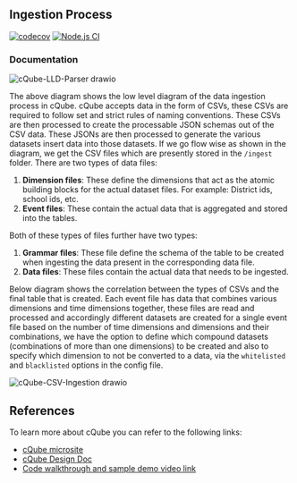 ## Ingestion Process

[![codecov](https://codecov.io/gh/techsavvyash/cQube-ingestion/branch/update/graph/badge.svg?token=B9NSK3JR4C)](https://codecov.io/gh/techsavvyash/cQube-ingestion)
[![Node.js CI](https://github.com/ChakshuGautam/cqube-ingestion/actions/workflows/ci.yml/badge.svg?branch=master)](https://github.com/ChakshuGautam/cqube-ingestion/actions/workflows/ci.yml)

### Documentation

![cQube-LLD-Parser drawio](https://github.com/ChakshuGautam/cQube-POCs/assets/67280631/7e2a95e9-29d7-4187-b101-74c2a785105a)

The above diagram shows the low level diagram of the data ingestion process in cQube.
cQube accepts data in the form of CSVs, these CSVs are required to follow set and strict rules of naming conventions. These CSVs are then processed to create the processable JSON schemas out of the CSV data. These JSONs are then processed to generate the various datasets insert data into those datasets.
If we go flow wise as shown in the diagram, we get the CSV files which are presently stored in the `/ingest` folder. There are two types of data files:

1. **Dimension files**: These define the dimensions that act as the atomic building blocks for the actual dataset files. For example: District ids, school ids, etc.
2. **Event files**: These contain the actual data that is aggregated and stored into the tables.

Both of these types of files further have two types:

1. **Grammar files**: These file define the schema of the table to be created when ingesting the data present in the corresponding data file.
2. **Data files**: These files contain the actual data that needs to be ingested.

Below diagram shows the correlation between the types of CSVs and the final table that is created.
Each event file has data that combines various dimensions and time dimensions together, these files are read and processed and accordingly different datasets are created for a single event file based on the number of time dimensions and dimensions and their combinations, we have the option to define which compound datasets (combinations of more than one dimensions) to be created and also to specify which dimension to not be converted to a data, via the `whitelisted` and `blacklisted` options in the config file.

![cQube-CSV-Ingestion drawio](https://github.com/ChakshuGautam/cQube-POCs/assets/67280631/badf95b8-c1c6-4485-bdf9-74ce0c550e74)

## References

To learn more about cQube you can refer to the following links:

- [cQube microsite](https://cqube.sunbird.org)
- [cQube Design Doc](https://docs.google.com/document/d/1BWyabCuqHYFxG0RuV3wi9kfkEL-9VlsCvdKtZgTiqks/edit?usp=sharing)
- [Code walkthrough and sample demo video link]()

